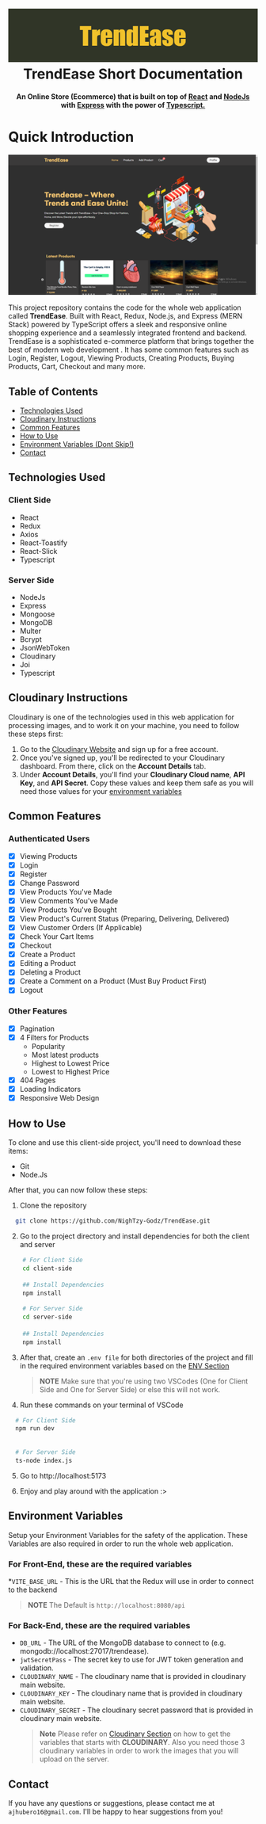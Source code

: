 <h1 align="center">
<br>
<img src="https://raw.githubusercontent.com/NighTzy-Godz/TrendEase/master/client-side/src/assets/img/github_banner.png">
<br>
  TrendEase Short Documentation
<br>
</h1>

<h4 align="center">An Online Store (Ecommerce) that is built on top of <a href="https://react.dev" target="_blank">React</a> and <a href="https://nodejs.org/en"> NodeJs </a> with <a href="https://expressjs.com">Express</a> with the power of <a href="https://www.typescriptlang.org">Typescript.</a></h4>

# Quick Introduction

<img src="https://raw.githubusercontent.com/NighTzy-Godz/TrendEase/master/client-side/src/assets/img/trendease_home.png">

This project repository contains the code for the whole web application called **TrendEase**. Built with React, Redux, Node.js, and Express (MERN Stack) powered by TypeScript offers a sleek and responsive online shopping experience and a seamlessly integrated frontend and backend. TrendEase is a sophisticated e-commerce platform that brings together the best of modern web development . It has some common features such as Login, Register, Logout, Viewing Products, Creating Products, Buying Products, Cart, Checkout and many more.

## Table of Contents

- [Technologies Used](#technologies-used)
- [Cloudinary Instructions](#cloudinary-instructions)
- [Common Features](#common-features)
- [How to Use](#how-to-use)
- [Environment Variables (Dont Skip!)](#environment-variables)
- [Contact](#contact)

## Technologies Used

### Client Side

- React
- Redux
- Axios
- React-Toastify
- React-Slick
- Typescript

### Server Side

- NodeJs
- Express
- Mongoose
- MongoDB
- Multer
- Bcrypt
- JsonWebToken
- Cloudinary
- Joi
- Typescript

## Cloudinary Instructions

Cloudinary is one of the technologies used in this web application for processing images, and to work it on your machine, you need to follow these steps first:

1. Go to the [Cloudinary Website](https://cloudinary.com) and sign up for a free account.
2. Once you've signed up, you'll be redirected to your Cloudinary dashboard. From there, click on the **Account Details** tab.
3. Under **Account Details**, you'll find your **Cloudinary Cloud name**, **API Key**, and **API Secret**. Copy these values and keep them safe as you will need those values for your [environment variables](#environment-variables)

## Common Features

### Authenticated Users

- [x] Viewing Products
- [x] Login
- [x] Register
- [x] Change Password
- [x] View Products You've Made
- [x] View Comments You've Made
- [x] View Products You've Bought
- [x] View Product's Current Status (Preparing, Delivering, Delivered)
- [x] View Customer Orders (If Applicable)
- [x] Check Your Cart Items
- [x] Checkout
- [x] Create a Product
- [x] Editing a Product
- [x] Deleting a Product
- [x] Create a Comment on a Product (Must Buy Product First)
- [x] Logout

### Other Features

- [x] Pagination
- [x] 4 Filters for Products
  - Popularity
  - Most latest products
  - Highest to Lowest Price
  - Lowest to Highest Price
- [x] 404 Pages
- [x] Loading Indicators
- [x] Responsive Web Design

## How to Use

To clone and use this client-side project, you'll need to download these items:

- Git
- Node.Js

After that, you can now follow these steps:

1. Clone the repository

```bash
  git clone https://github.com/NighTzy-Godz/TrendEase.git

```

2. Go to the project directory and install dependencies for both the client and server

```bash
    # For Client Side
    cd client-side

    ## Install Dependencies
    npm install
```

```bash
    # For Server Side
    cd server-side

    ## Install Dependencies
    npm install
```

3. After that, create an `.env file` for both directories of the project and fill in the required environment variables based on the [ENV Section](#environment-variables)

   > **NOTE**
   > Make sure that you're using two VSCodes (One for Client Side and One for Server Side) or else this will not work.

4. Run these commands on your terminal of VSCode

```bash
  # For Client Side
  npm run dev
```

```bash

  # For Server Side
  ts-node index.js
```

5. Go to http://localhost:5173

6. Enjoy and play around with the application :>

## Environment Variables

Setup your Environment Variables for the safety of the application. These Variables are also required in order to run the whole web application.

### For Front-End, these are the required variables

\*`VITE_BASE_URL` - This is the URL that the Redux will use in order to connect to the backend

> **NOTE**
> The Default is `http://localhost:8080/api`

### For Back-End, these are the required variables

- `DB_URL` - The URL of the MongoDB database to connect to (e.g. mongodb://localhost:27017/trendease).
- `jwtSecretPass` - The secret key to use for JWT token generation and validation.
- `CLOUDINARY_NAME` - The cloudinary name that is provided in cloudinary main website.
- `CLOUDINARY_KEY` - The cloudinary name that is provided in cloudinary main website.
- `CLOUDINARY_SECRET` - The cloudinary secret password that is provided in cloudinary main website.
  > **Note**
  > Please refer on [Cloudinary Section](#cloudinary-instructions) on how to get the variables that starts with **CLOUDINARY**. Also you need those 3 cloudinary variables in order to work the images that you will upload on the server.

## Contact

If you have any questions or suggestions, please contact me at `ajhubero16@gmail.com`. I'll be happy to hear suggestions from you!
